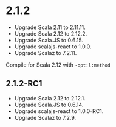 # 2.1.2

* Upgrade Scala 2.11    to 2.11.11.
* Upgrade Scala 2.12    to 2.12.2.
* Upgrade Scala.JS      to 0.6.15.
* Upgrade scalajs-react to 1.0.0.
* Upgrade Scalaz        to 7.2.11.

Compile for Scala 2.12 with `-opt:l:method`

## 2.1.2-RC1

* Upgrade Scala 2.12    to 2.12.1.
* Upgrade Scala.JS      to 0.6.14.
* Upgrade scalajs-react to 1.0.0-RC1.
* Upgrade Scalaz        to 7.2.9.

